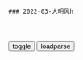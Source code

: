 ```note
### 2022-03-大明风h
```

<table id="tbc" style="white-space:pre-wrap">
</table>
<button onclick="toggleb()">toggle</button>
<button onclick="loadparse()">loadparse</button>
<br>
<!-- 🌸<br>🍅-　-🍑<hr>🍀 -->
<pre>
<textarea rows="30" cols="100" style="display: none" id="tar">

少帅：张作霖不仅拉得众人下水，还无不心服，职场pua高手啊！
https://mbd.baidu.com/newspage/data/videolanding?nid=sv_12456985661512388972&sourceFrom=pc_feedlist

谁不讲实际谁完蛋。

<font size="1" style="color:#DCDCDC">2022-08-31</font>

少帅：郭松龄正式统率三军，与杨宇霆平起平坐，张学良察觉不对劲
https://mbd.baidu.com/newspage/data/videolanding?nid=sv_5416711237746826853&sourceFrom=pc_feedlist

一切的春风得意，均为不祥之兆。

<font size="1" style="color:#DCDCDC">2022-07-19</font>

大明：于谦走向刑场坦然赴死，北j城百x哭成一片，大明风华逝去
https://mbd.baidu.com/newspage/data/videolanding?nid=sv_6221687545865995346&sourceFrom=homepage

这天地，我已经不认识了。

我这一生，一无所成。

死一个孙太后，帮我把若微喊回来。
把她喊回来，她在那，我要带她走。
让那个孙太后死了吧，我们去海上。

<font size="1" style="color:#DCDCDC">2022-06-20</font>

《大明风华》于谦‖不争一世争万世，一首《石灰吟》流传千古
https://baijiahao.baidu.com/s?id=1658318340083748923&wfr=spider&for=pc

呜呼于谦，遭难之际，奋而忘身，舍身取义，气吞寰宇，诚感天地，陵谷变迁，世殊事异，宵小群集，困于羁系，难欺者心，可畏者天，宁正而死，弗苟而全，南向再拜，含笑九泉，孤忠义胆，万古攸传，我瞻遗像，清风凛然。

<font size="1" style="color:#DCDCDC">2022-06-20</font>

大明：胡善祥大结局，算计一生波澜起伏，弥留之际和解世间
https://mbd.baidu.com/newspage/data/videolanding?nid=sv_5409950187016342512&sourceFrom=homepage

你在全天下再也找不到一个像她这样受过这么多苦难的女孩了。

<font size="1" style="color:#DCDCDC">2022-06-20</font>

皇妃：皇上失去了所有，太上皇却一家和乐，皇上气魔怔了
https://mbd.baidu.com/newspage/data/videolanding?nid=sv_7910576526548154378&sourceFrom=rec

我知道我样样都不如他，可我现在是皇上，我总比他强了？
赫鲁晓夫

这都是你害的，你和你儿子害的。你们把本该属于我的东西，偷走了。a龖龖囗

<font size="1" style="color:#DCDCDC">2022-05-16</font>

大明：景泰帝痴迷仙丹长生，不理朝政披头散发，还准备对付朱祁镇
https://mbd.baidu.com/newspage/data/videolanding?nid=sv_11956506366390614471&sourceFrom=rec

没有东西可以夺造化，改自然，那些成仙的笔记，全是骗人的。

我是跟爹吵了架，才跟你一起来到这。就算死，尸体也不能运回瓦剌。

这天下刚刚太平了才没几年，你就不要再折腾了，皇上。a龖龖囗

<font size="1" style="color:#DCDCDC">2022-06-20</font>

大明：朱祁镇重回皇位，要亲手了结景泰帝，于谦也被下了诏狱
https://mbd.baidu.com/newspage/data/videolanding?nid=sv_3804672501091897014&sourceFrom=pc_feedlist

于谦，非s不可。

<font size="1" style="color:#DCDCDC">2022-06-20</font>

六朝记事：老三被关押，形如枯槁，最终死在牢中！
https://mbd.baidu.com/newspage/data/videolanding?nid=sv_8356686984074371250&sourceFrom=rec

永乐五年，有一个波斯商人带着一颗珠子到应天府。这些秘密都是我的，不能都给你们。

我死不了你们知道吗，不管是刀砍斧凿，水淹火烧，我都死不了，我是一个口袋。

<font size="1" style="color:#DCDCDC">2022-06-14</font>

大明：景泰帝羞辱太上皇，正好被孙皇后发现，吓得景泰帝不敢说话
https://mbd.baidu.com/newspage/data/videolanding?nid=sv_12625426544249754394&sourceFrom=rec

自古优者无罪。a龖龖囗

gj有体z。

<font size="1" style="color:#DCDCDC">2022-06-14</font>

大明：瓦剌大汗下令夺了宣化城，朱祁镇却一概不知，大军即将南下
https://mbd.baidu.com/newspage/data/videolanding?nid=sv_11663017442673264984&sourceFrom=homepage

大元g能不能复兴，在此一举。

<font size="1" style="color:#DCDCDC">2022-06-14</font>

大明：瓦剌大汗要杀朱祁镇，徐滨拼命死保太上皇，情况十万火急！
https://mbd.baidu.com/newspage/data/videolanding?nid=sv_7355502081872400419&sourceFrom=homepage

<font size="1" style="color:#DCDCDC">2022-06-14</font>

大明：大明皇帝被蒙古俘虏，差点在大营被斩，大汗的妹妹出手相救
https://mbd.baidu.com/newspage/data/videolanding?nid=sv_11792747924439064638&sourceFrom=rec

依末将看，养着浪费粮食，打败瓦剌以后，全部杀掉。跟他们这种人，不必客气。

杀人我会，可是杀手无寸铁的人我不会。

有一天她骂我，我很生气，就把自己最爱的一条小狗给打死了。我跟她说，你看，都怪你。结果她哭着把那个小狗给埋了，哭得比打我的时候还伤心。

<font size="1" style="color:#DCDCDC">2022-06-14</font>

大明：瓦剌大军三路进攻，孙皇后镇守京城，命景泰帝监国做储君,影视,历史片,好看视频
https://haokan.baidu.com/v?vid=12486084975106076526

<font size="1" style="color:#DCDCDC">2022-06-13</font>

大明：朱祁镇不通军务，五十万大军被困土木堡，两千骑兵大破明军
https://mbd.baidu.com/newspage/data/videolanding?nid=sv_6948135268812371226&sourceFrom=rec

<font size="1" style="color:#DCDCDC">2022-06-13</font>

大明：瓦剌俘虏大明皇帝，逼的孙皇后没办法，宣告废旧帝立新帝
https://mbd.baidu.com/newspage/data/videolanding?nid=sv_12585577633929767181&sourceFrom=rec

如果皇帝什么都精通，什么都明了，他就不需要有百官，不需要有六部。

他只不过是个姓朱的倒霉蛋，是个又糊涂又愚蠢自大的小孩子。

可死的那些人，那些被祸害全家死干净的那些人呢。他们没有父母兄弟吗，他们没有母亲哭儿子，妻子哭丈夫吗？我们为什么要打这一仗？我们为什么要保护大明血战至死？

我们都是亲眼看见，自己的父母被剥皮实草的人。

<font size="1" style="color:#DCDCDC">2022-06-13</font>

大明：北京城欢度新年，景泰帝和孙皇后包饺子，太上皇和蛮族跳舞
https://mbd.baidu.com/newspage/data/videolanding?nid=sv_13632585873443389065&sourceFrom=rec

他们想撤，这场仗不能撤。

<font size="1" style="color:#DCDCDC">2022-06-13</font>

大明：孙皇后在景泰帝前，大骂朱家骨肉相残，景泰帝吓得不敢说话
https://mbd.baidu.com/newspage/data/videolanding?nid=sv_11972084354507157029&sourceFrom=rec

你娘是真的不相信有人会为gj做事情。

<font size="1" style="color:#DCDCDC">2022-06-13</font>

大明：朱祁镇对瓦剌出兵，于谦出面死谏阻止，皇太后都看他不爽
https://mbd.baidu.com/newspage/data/videolanding?nid=sv_7564134513087420728&sourceFrom=rec

太后，要是您为了宠爱皇上，就耗费g力去发动战争的话,，gj就会大祸临头。

<font size="1" style="color:#DCDCDC">2022-06-13</font>

大明：瓦剌大军三路进攻j城，兵部各官镇守九门，北j保卫战开始
https://mbd.baidu.com/newspage/data/videolanding?nid=sv_6538001731341148070&sourceFrom=pc_feedlist

<font size="1" style="color:#DCDCDC">2022-06-13</font>

大明风h：皇上说话太忤逆，皇后听了悲痛万分，汤唯这演技太棒了
https://mbd.baidu.com/newspage/data/videolanding?nid=sv_5775686472839868722&sourceFrom=rec

娘所做的这一切，都是为了你，娘的一片苦心，就是希望你能够赶快长大成人，娘不会害你。你就是铁石人，也应该被捂热了。
　我怕说了您不高兴。您对我的爱，就像湿棉袄。穿着沉，脱下来冷。

<font size="1" style="color:#DCDCDC">2022-06-08</font>

六朝记事：善祥怀孕，竟希望用孩子能和尚义和好，真不容易！
https://mbd.baidu.com/newspage/data/videolanding?nid=sv_3887748758670286135&sourceFrom=rec

过去你打我的时候，说我这一辈子，都不可能有人喜欢我，会孤独终老，我常常哭着就睡着了。

<font size="1" style="color:#DCDCDC">2022-06-08</font>

六朝记事：王妃得知丈夫们造反失败，竟跑到皇后面前求饶，晚了！
https://mbd.baidu.com/newspage/data/videolanding?nid=sv_8686113199792253604&sourceFrom=rec

什么玩意，跑出去造f，把老婆留家里。要我是皇上，准得宰了他们俩。

他们这些男人，抢这么个位子，还把别人的死活放在眼里吗？

要是你们不那么逼我们呐，皇上让给你们也行啊。仁宗的身体就是登基这十个月给熬死的，
你们把仁宗还我，

好好的一家人，为了当个皇上，死的死，走的走两头见不着。现在说这个话，晚了。

<font size="1" style="color:#DCDCDC">2022-06-08</font>

六朝记事：尚义说出心里话，她最需要的陪伴，可她消失了！
https://mbd.baidu.com/newspage/data/videolanding?nid=sv_8717849798993867551&sourceFrom=rec

我一直以为她需要我，需要我给她弄吃喝，教她做人养她长大。等她走了之后，我才知道，我更需要她。
我想知道她的消息，知道她在做什么，她在哪里，这种日子真是太折磨人了。

你是她姐姐，总算这世上有个人陪她。

<font size="1" style="color:#DCDCDC">2022-06-08</font>

王爷连夜派遣锦衣卫绞杀反贼，这下真是上天无路，下地无门！
https://mbd.baidu.com/newspage/data/videolanding?nid=sv_13596984188090857792&sourceFrom=rec

拆间离合，以防合而谋我。

<font size="1" style="color:#DCDCDC">2022-06-08</font>

六朝记事：善祥生下男孩，朱瞻基祭奠先人，希望保佑他的孩子！
https://mbd.baidu.com/newspage/data/videolanding?nid=sv_11605342145572613670&sourceFrom=rec

不知为何，这些日子梦见你们的少了，孩儿想你们。
我现在也有了儿子，等他再大些，领他来给你们磕头。求你们好好保佑他，就像保佑我一样。

<font size="1" style="color:#DCDCDC">2022-06-08</font>

六朝记事：善祥担心秘密泄露，竟毒害了自己好姐妹！
https://mbd.baidu.com/newspage/data/videolanding?nid=sv_16740739304270251689&sourceFrom=rec

<font size="1" style="color:#DCDCDC">2022-06-08</font>

六朝记事：善祥偷人被发现，尚义竟要为善祥顶罪，难受啊！
https://mbd.baidu.com/newspage/data/videolanding?nid=sv_4805123648897544536&sourceFrom=pc_feedlist

<font size="1" style="color:#DCDCDC">2022-06-08</font>

六朝记事：朱瞻基资助郑和下西洋，竟要停掉自己的陵寝！
https://mbd.baidu.com/newspage/data/videolanding?nid=sv_16988994379995704545&sourceFrom=rec

当初锅家的财郑都已经到了危如累卵的时候，即使到了今天我们还是依旧没有改善。

<font size="1" style="color:#DCDCDC">2022-06-06</font>

大明：皇妃和汉王私通勾奸，朱瞻基得知怒火喷涌，杀心遏制不住
https://mbd.baidu.com/newspage/data/videolanding?nid=sv_971788529091282037&sourceFrom=homepage

他足不出户，就能看到兵部所有的秘折，不问朝z，竟能让朝野之上一半的言关为他歌功颂德。

这么多年，我可曾因为这件事情难为过你？
我一直在等你给我一个解释，朕等得好辛苦，朕以为可以将心比心。

你回来是要欺负孩子，欺负女人。

<font size="1" style="color:#DCDCDC">2022-06-05</font>

大明：皇上答应世子婚事，骑马寻到紫衣姑娘，鲜衣怒马浪漫无比
https://mbd.baidu.com/newspage/data/videolanding?nid=sv_12890324869683960554&sourceFrom=pc_feedlist

还不快谢谢小姐不杀之恩。

<font size="1" style="color:#DCDCDC">2022-06-05</font>

大明：朱瞻基太精明，早早就看穿了圈套！孙若微却毫无还手之力！
https://mbd.baidu.com/newspage/data/videolanding?nid=sv_7677207981415669070&sourceFrom=pc_feedlist

我要是赢了呢？
　你要是赢了，你就答应我一件事。
我赢了反倒欠你的，天下哪有这样的规矩？

<font size="1" style="color:#DCDCDC">2022-06-05</font>

大明风华：看来于谦这条命是保不住了，太后为他求情都没用
https://mbd.baidu.com/newspage/data/videolanding?nid=sv_1201772097053979970&sourceFrom=pc_feedlist

于谦功在社稷，但得罪于我。他不死，咱们就都错了。

被俘到瓦刺，就该死啊。还苟延残喘地活下来，这就是耻辱啊。

<font size="1" style="color:#DCDCDC">2022-06-04</font>

少帅：张学良被鬼子欺负，张作霖直接集合部队，还好被美女劝住！
https://mbd.baidu.com/newspage/data/videolanding?nid=sv_3411563254871292162&sourceFrom=rec

那是我儿子，我揍行，别人不能动他一根毫毛。

<font size="1" style="color:#DCDCDC">2022-06-03</font>

红林悟道《韩非子-八经之主道》 第十章 三君
https://baijiahao.baidu.com/s?id=1700780115561116882&wfr=spider&for=pc

下等的君主竭尽自己的才能，中等的君主竭尽别人的力量，上等的君主竭尽别人的智慧。

揣中则私劳，不中则任过。下君尽己之能，中君尽人之力，上君尽人之智。

<font size="1" style="color:#DCDCDC">2022-06-03</font>

少帅：杨宇霆太过嚣张，一句话激怒了张学良，立马起了杀心！
https://mbd.baidu.com/newspage/data/videolanding?nid=sv_9881418499490192512&sourceFrom=rec

你现在坐到这个位置上来了，那你是石头，还是金子？不是说到这个位置就一定是金子。

下君尽己之能，中君尽人之力，上君尽人之智。

<font size="1" style="color:#DCDCDC">2022-06-03</font>

少帅：图谋不轨，常荫槐竟问手下军官，杨宇霆就任总司令如何！
https://mbd.baidu.com/newspage/data/videolanding?nid=sv_14884445625598834547&sourceFrom=rec

我们的少帅，他是少爷做派，我们这些做事的人再不具体点，那能成吗？

<font size="1" style="color:#DCDCDC">2022-06-03</font>

少帅：杨宇霆忘了张学良是谁的儿子，竟敢挑衅，下秒就命丧黄泉！
https://mbd.baidu.com/newspage/data/videolanding?nid=sv_12855777738848535768&sourceFrom=rec

q力太大，啥都管，不懂的也管，能行吗？人啊沾上那玩意，就没别的办法了。

<font size="1" style="color:#DCDCDC">2022-06-03</font>

少帅：张作相以杨常二人被处决，告诫儿子要注意分寸，伴君如伴虎
https://mbd.baidu.com/newspage/data/videolanding?nid=sv_11895029913678053231&sourceFrom=rec

军旅之事，以一而成，以二三败。东北zq，咋能有两个中心呢？意志不能统一，zq又咋能巩固？

<font size="1" style="color:#DCDCDC">2022-06-03</font>

少帅：张作霖去世，学良看清老臣们的真面目！唯一信任的就是他
https://mbd.baidu.com/newspage/data/videolanding?nid=sv_6638513125353485501&sourceFrom=rec

<font size="1" style="color:#DCDCDC">2022-06-03</font>

少帅：嚣张到头了，杨常二人在老虎厅被处决，也算顺应天意
https://mbd.baidu.com/newspage/data/videolanding?nid=sv_12470161504251623140&sourceFrom=rec

奉长g命令，杨宇霆，常荫槐因阻碍g家统一，报将二位处死，立即执行。

<font size="1" style="color:#DCDCDC">2022-06-03</font>

少帅：杨宇霆大放厥词，下面人还一致配合，总司令的派头啊！
https://mbd.baidu.com/newspage/data/videolanding?nid=sv_3396082643555348188&sourceFrom=pc_feedlist

银元对奉币都一比二十八了，督办回奉天当天，就一比二十四，这施z一个月下来至今一比二十二了。

咱帅府那小伙不明白，
我跟他讲根本就不是钱的事，明天你找日本人把五路条约签了，奉币一准往上窜几十个点。

这米，面，豆，油都得稳住了。只要吃的稳住了，人心自然就稳。

<font size="1" style="color:#DCDCDC">2022-06-03</font>

少帅：张学良想拿杨宇霆开刀，张作霖听后气得火锅都吃不下了
https://mbd.baidu.com/newspage/data/videolanding?nid=sv_6215186745202668636&sourceFrom=pc_feedlist

<font size="1" style="color:#DCDCDC">2022-06-07</font>

少帅：杨宇霆回东北吊唁张作霖，在灵堂说了一句真心话！
https://mbd.baidu.com/newspage/data/videolanding?nid=sv_8349569405987217983&sourceFrom=pc_feedlist

老帅宽仁，我追随他老人家这么多年了，他骂起吴俊升张作相，从来都是狗血喷头。唯独对我杨宇霆，你啥时候听他对我爆过一句粗口。
　老帅惜才，一个您一个王永江省长，老帅确实未曾骂过一句，都是经世致用之人，老帅稀罕着呢。

<font size="1" style="color:#DCDCDC">2022-06-03</font>

影视：下属劝杨宇霆收敛，他却不以为然：张作霖都撑不了多久了
https://mbd.baidu.com/newspage/data/videolanding?nid=sv_1122320944702324537&sourceFrom=pc_feedlist

整个安g军z府，连个螺丝帽都是我杨宇霆拧上的。

<font size="1" style="color:#DCDCDC">2022-06-03</font>

大明风华：亲姐妹和好如初，可惜妹妹马上要归西，这段真是揪心啊
https://mbd.baidu.com/newspage/data/videolanding?nid=sv_8370505834832448299&sourceFrom=rec

我们假装现在还没长大，我们什么话都说，但是就是不说那些悲伤的，不愉快的不说。

<font size="1" style="color:#DCDCDC">2022-06-02</font>

大明：朱祁镇幼年为帝，前朝皇后代为摄政，朝中威望甚高无人不服
https://mbd.baidu.com/newspage/data/videolanding?nid=sv_149411006398139376&sourceFrom=homepage

朝廷赈灾得银两下去，g老爷就把钱塞自己兜里。

若有宵小之辈以上尊号之名邀宠，鼓动女主之实，
今后若再有上尊号劝进之行，以谋逆论处。

老毛猴子来啦。

<font size="1" style="color:#DCDCDC">2022-06-02</font>

大明：朱祁镇幼年为帝缺管教，老皇后极为宠溺，不知土木堡之变
https://mbd.baidu.com/newspage/data/videolanding?nid=sv_4753234564635082900&sourceFrom=homepage

你娘坏，一会奶奶看见，好好骂骂他。

<font size="1" style="color:#DCDCDC">2022-06-02</font>

大明：朱瞻基躲在朱家祠堂，十多天不理朝政，于谦妙计引他出来
https://mbd.baidu.com/newspage/data/videolanding?nid=sv_11387565145276433736&sourceFrom=rec

皇上你若是为了珍惜自己的名声，躲在这里像个活死人，还不如披发入山修禅学道去，大家一拍两散不耽误功夫。
　这种大逆不道的话，只有他敢说。

<font size="1" style="color:#DCDCDC">2022-06-02</font>

大明：朱瞻基终于当上皇帝，皇后为他生下两个孩子，名字都想好了
https://mbd.baidu.com/newspage/data/videolanding?nid=sv_2303681820395029127&sourceFrom=rec

我喜欢你，可我不喜欢这个孩子。

<font size="1" style="color:#DCDCDC">2022-06-02</font>

大明风华：皇后说出秘密，怪不得太上皇回不来，都是胡善祥搞的鬼
https://mbd.baidu.com/newspage/data/videolanding?nid=sv_11025580538107333110&sourceFrom=rec

不可能，他不敢。
　胡太妃敢，太妃说什么他都听。

<font size="1" style="color:#DCDCDC">2022-06-02</font>

风华：若微一番话，连徐滨都不乐意了，总不能送死吧！
https://mbd.baidu.com/newspage/data/videolanding?nid=sv_14631793260430440220&sourceFrom=rec

当初我既然答应了他爹，我就会纳命来护她周全。

<font size="1" style="color:#DCDCDC">2022-06-02</font>

大明风华：徐有真妖言惑众，可把于谦给气坏了，什么人呀这是
https://mbd.baidu.com/newspage/data/videolanding?nid=sv_14009735180714817018&sourceFrom=rec

天下大事都靠天象，那太祖高皇帝不用起兵了，等着天象示警，等敌人自己完蛋得了。

<font size="1" style="color:#DCDCDC">2022-06-02</font>

大明：朱瞻基不日驾崩，和臣子皇后商议后事，怒吼：山河日月还在
https://mbd.baidu.com/newspage/data/videolanding?nid=sv_2739112099160666798&sourceFrom=pc_feedlist

在地下见我爹娘我会对他们说，我不是两手空空一无所有，皇帝给我一个家，给我毕生索爱，我已心满意足了。

这件事情宣德三年就在讨论，为何到今天还在提。刑部若是缺人就加人，若是无能就要换。朕不是要施什么仁z，更不是要为自己祈福。朕是要给大明定下一条铁律，朝廷的刀快绝不可斩无罪之人。

俗话说红衣g袍是百x血染，我穿蓝图个干净。

我自幼父母双亡，我深知孩子与父母分离的痛苦。

何必要提这旧债，就让这横逆灾祸都加在我一个人身上，不要祸及后人了。

我小的时候想当个画师，
可后来出现了太多的是是非非，我把这点念想给忘了，我很后悔。我们的儿子长大了，愿意当皇帝就当，不愿意也可。让他按自己的意愿过这一生，才是真正的得意快哉。

<font size="1" style="color:#DCDCDC">2022-06-02</font>

大明：朱瞻基大殿驾崩，一生走马灯波澜壮阔，依稀见到被杀的汉王
https://mbd.baidu.com/newspage/data/videolanding?nid=sv_7682354036254394633&sourceFrom=rec

我不怕你了，我和我自己讲和了。

我会一直陪着你，就像我们刚刚认识的时候一样。我在等着你，用马车带我回家。

活得越久，看得越多，心里越烦。这些红炮子蓝袍子的，
一肚子脏心眼子，臭气熏天的。

他把你们一个个都饶了，他一个人担着笑话，担着流言，年轻轻地走了。

<font size="1" style="color:#DCDCDC">2022-06-02</font>

大明风华：没看出来，徐滨还懂医术，也只有她能治得好孙皇后了
https://mbd.baidu.com/newspage/data/videolanding?nid=sv_15340533231935143043&sourceFrom=rec

<font size="1" style="color:#DCDCDC">2022-06-02</font>

大明：兵部徐滨暗恋皇妃，奉旨离京终生不回，皇妃得知暗中流泪
https://mbd.baidu.com/newspage/data/videolanding?nid=sv_13756948279423836825&sourceFrom=rec

明月升起，请你出来观看，因为我也在看。只要你在天空下任何一个地方还活着，只要你活着，我就怎么都好。

<font size="1" style="color:#DCDCDC">2022-05-30</font>

大明：朱瞻基战胜草原部族，得胜全军班师，在朱棣画像前诉说一夜
https://mbd.baidu.com/newspage/data/videolanding?nid=sv_4342815061335433602&sourceFrom=pc_feedlist

爷爷是爷爷你是你，他家里没有老娘眼巴巴地等着。

<font size="1" style="color:#DCDCDC">2022-05-30</font>

大明：灾年闹蝗百x粮食绝收，朱瞻基祭天祈福，直接生吃蝗虫泄愤
https://mbd.baidu.com/newspage/data/videolanding?nid=sv_13427059166954397028&sourceFrom=pc_feedlist

以前我以为当了皇上就会诸事顺意，其实不然，那就像是一个人在迷恋山顶的风景，可真上去一看，不过就是一片碎石，闲花野草还有毒虫猛兽。可到了那会，下又下不去，躲又躲不了。

<font size="1" style="color:#DCDCDC">2022-05-30</font>

大明：汉王和朱瞻基最后谈话，跪在朱棣画像前，叔侄二人解开谜底
https://mbd.baidu.com/newspage/data/videolanding?nid=sv_1768281844841722214&sourceFrom=rec

我尿了。

<font size="1" style="color:#DCDCDC">2022-05-30</font>

六朝记事：善祥不知道什么是爱，竟找姐姐求经验，笑死！
https://mbd.baidu.com/newspage/data/videolanding?nid=sv_13506902767789195151&sourceFrom=rec

就好像你的心是一个核桃，硬邦邦的。有一天有一件事，一句话锤了它一下，就锤出一个小洞来，他就走了进来，就留在那不走了。

<font size="1" style="color:#DCDCDC">2022-05-27</font>

六朝记事：太子找小舅子还钱，竟追着小舅子打，笑死！
https://mbd.baidu.com/newspage/data/videolanding?nid=sv_1022627860365970367&sourceFrom=rec

我这这么些年的俸禄，你全给我赔进去了，还跟我这画饼。

我攒那么点钱容易吗，都是三节两庆皇上赏的。

<font size="1" style="color:#DCDCDC">2022-05-27</font>

六朝记事：朱棣深知战争给人民带来的痛哭，但也不能让敌人进犯！
https://mbd.baidu.com/newspage/data/videolanding?nid=sv_9472736322843778834&sourceFrom=pc_feedlist

人杀了埋在地下做肥料，那草长得才好。

再搞十几年，我们的孩子连唐诗宋词是什么都不知道。a龖龖囗

年年战争，财z赤字高如泰山。

<font size="1" style="color:#DCDCDC">2022-05-27</font>

大明：仁宗驾崩朱瞻基继位，汉王起兵攻打京城，大明江山危矣
https://mbd.baidu.com/newspage/data/videolanding?nid=sv_10005925580741812737&sourceFrom=pc_feedlist

别人替你卖命，是因为你永远不信任他们，他们怕你。可别人替我卖命，是因为我相信他们，视他们为心腹手足。

<font size="1" style="color:#DCDCDC">2022-05-27</font>

大明：朱瞻基处置汉王，派于谦给他讲书，却遭到汉王无情嘲笑
https://mbd.baidu.com/newspage/data/videolanding?nid=sv_4782602738834797072&sourceFrom=pc_feedlist

你手里的那几本书，不过都是求财求名的敲门砖。

<font size="1" style="color:#DCDCDC">2022-05-27</font>

大明：朱瞻基大营被击破，皇上身边出现内奸，施展妙招收服人心
https://mbd.baidu.com/newspage/data/videolanding?nid=sv_13790433884559567945&sourceFrom=rec

这场仗打赢了，也没什么了不起。后人会记得，我们是同室操戈，亲人相残。
害得你们父子兄弟刀剑相向。a龖龖囗

<font size="1" style="color:#DCDCDC">2022-05-27</font>

大明：汉王起兵造反，叛国联合草原势力，两面夹击朱家正统
https://mbd.baidu.com/newspage/data/videolanding?nid=sv_16297729005973202271&sourceFrom=rec

你拿自己当清g，为g家尽忠，
今天晚上，锦衣卫就来抓你了，朝廷已经认定了你是通敌的h奸。
你这自诩忠臣的人，会在大牢里发臭，你尽忠有什么意义。

卖g贼于谦，伏法。

<font size="1" style="color:#DCDCDC">2022-05-27</font>

六朝记事：大汗要回到草原，竟想把于谦带着，真是笑人！
https://mbd.baidu.com/newspage/data/videolanding?nid=sv_16508162822139908366&sourceFrom=rec

杀你个书生，让天下人笑我马哈木不英雄。

<font size="1" style="color:#DCDCDC">2022-05-27</font>

大明：朱瞻基深思一夜，接受赵王情报，锦衣卫出动雷厉风行
https://mbd.baidu.com/newspage/data/videolanding?nid=sv_8166042567837098233&sourceFrom=homepage

<font size="1" style="color:#DCDCDC">2022-05-27</font>

大明：赵王起兵造反失败，为了求得性命周全，将情报卖给朱瞻基
https://mbd.baidu.com/newspage/data/videolanding?nid=sv_16620655645309206331&sourceFrom=homepage

老将们不高兴，他们秘密集会，想要说动京师三营，给你来个兵变。

老老实实地多读读书，别总想着干坏事。朕这一朝与m休息，不兴大狱，你这一套一套的本事，朕买不起。

<font size="1" style="color:#DCDCDC">2022-05-27</font>

六朝记事：朱瞻基还是不信任老三，竟想知道老三的密码！
https://mbd.baidu.com/newspage/data/videolanding?nid=sv_16578388356498850858&sourceFrom=rec

<font size="1" style="color:#DCDCDC">2022-06-08</font>

大明：于谦奉旨给汉王讲书，遭到无情嘲讽，汉王：史书只有四个字
https://mbd.baidu.com/newspage/data/videolanding?nid=sv_17994582605876666079&sourceFrom=pc_feedlist

皇上是坐在火上烤的那个人，大家伙不算计你，你就白坐那个位置了。a龖龖囗

<font size="1" style="color:#DCDCDC">2022-05-27</font>

大明：朱瞻基被敌军埋伏，身受重伤性命垂危，朱棣得知大惊失色
https://mbd.baidu.com/newspage/data/videolanding?nid=sv_2440588472590967754&sourceFrom=rec

<font size="1" style="color:#DCDCDC">2022-05-27</font>

大明：仁宗一家终于团聚，朱瞻基起兵攻打汉王，朱高炽大怒斥责
https://mbd.baidu.com/newspage/data/videolanding?nid=sv_7070638398114691820&sourceFrom=rec

我紧着在后面当裱糊匠，你在前面捅窟窿。a龖龖囗

阴谋诡计成不了大事。你要当皇上，要以天下百x为重。a龖龖囗

q力是公器，
那不是你一家一人的东西。龖龖囗

你要让天下的人都看到，你有解决这个问题的诚心。龖囗囗

g家不循正道，没有人支持你。不向百x施恩，没有人爱戴你。耍威风，好勇斗狠，这很容易。学会受气，学会宽恕，学会容忍这才是最难的。a龖龖龖

<font size="1" style="color:#DCDCDC">2022-05-27</font>

大明：朱瞻基守下大明江山，汉王被押解至大营，叔侄二人一夜长谈
https://mbd.baidu.com/newspage/data/videolanding?nid=sv_7616655197922381715&sourceFrom=pc_feedlist

我那些旧部，你也别寻他们麻烦，
为g家立了不少功劳，别因为我的事加罪他们。

<font size="1" style="color:#DCDCDC">2022-05-27</font>

六朝记事：小舅子想赚钱，竟想联合太子，把铜卖给瓦剌！
https://mbd.baidu.com/newspage/data/videolanding?nid=sv_10100446373429165623&sourceFrom=rec

缺钱自个铸就完了。

<font size="1" style="color:#DCDCDC">2022-05-26</font>

大明风华：朱祁镇不再昏庸，见识让徐滨称赞！
https://mbd.baidu.com/newspage/data/videolanding?nid=sv_14875137801159573615&sourceFrom=rec

<font size="1" style="color:#DCDCDC">2022-05-26</font>

大明：朱棣驾崩仁宗继位，灵前宣读先帝遗诏，朱高炽暗改圣旨！
https://mbd.baidu.com/newspage/data/videolanding?nid=sv_4905546679003141527&sourceFrom=rec

朕上边怕爹，下边怕儿子，就剩慈悲了。

<font size="1" style="color:#DCDCDC">2022-05-26</font>

大明：仁宗生命油尽灯枯，去世前收到儿子手信，一代明君陨落
https://mbd.baidu.com/newspage/data/videolanding?nid=sv_10744201046357303765&sourceFrom=rec

<font size="1" style="color:#DCDCDC">2022-05-26</font>

大明：叔侄二人争夺朱家江山，皇帝攻心为上，拉拢藩王直接拿下
https://mbd.baidu.com/newspage/data/videolanding?nid=sv_15506042318008871781&sourceFrom=rec

<font size="1" style="color:#DCDCDC">2022-05-26</font>

大明：朱瞻基汉王阵前对垒，叔侄二人刀剑相向，兵器无眼手足相残
https://mbd.baidu.com/newspage/data/videolanding?nid=sv_9989342105634872534&sourceFrom=rec

那个时候我们是为子孙后代而战，
现在这叫自相残杀，你们的父亲在那边，儿子在这边，你们哥哥在这边，弟弟在那边。
放下手中的刀剑，回家与家人团圆。

<font size="1" style="color:#DCDCDC">2022-05-26</font>

大明：朱瞻基被仁宗贬至南京，读书修身养性，终于悟出破局之法
https://mbd.baidu.com/newspage/data/videolanding?nid=sv_9247085608548328419&sourceFrom=rec

就剩一个破败不堪的g家。

太子爷身系g家，轻言战死。g家破碎，百x遭殃。

<font size="1" style="color:#DCDCDC">2022-05-26</font>

朱瞻基怒怼汉王糊涂
https://mbd.baidu.com/newspage/data/videolanding?nid=sv_16990989896306724451&sourceFrom=rec

现在我们遇到这点难题，是天气造成的，不是指挥失误。a龖龖囗

倒是你，在军中散播退兵言l，是何居心？

<font size="1" style="color:#DCDCDC">2022-05-26</font>

大明：太子被贬于谦下狱，杨士奇亲自向汉王赔罪，大明江山危矣
https://mbd.baidu.com/newspage/data/videolanding?nid=sv_17856618207301532990&sourceFrom=rec

仅仅因为我一人，让天下饱受刀兵之苦，何苦来呢？

<font size="1" style="color:#DCDCDC">2022-05-26</font>

婆媳吵架名场面，大明太后VS孙若薇，最后太后完败！
https://mbd.baidu.com/newspage/data/videolanding?nid=sv_1988471764619318309&sourceFrom=rec

<font size="1" style="color:#DCDCDC">2022-05-25</font>

于谦 于少保 被处斩 万人落泪
https://mbd.baidu.com/newspage/data/videolanding?nid=sv_10264566935014214545&sourceFrom=rec

一定先杀于谦，于谦Facebook。

就在这座他曾拼死保卫的城池前，他即将迎来自己最后被处死的结局。

叛锅逆臣于谦。

他虽身居高位却正直清廉，即便家中再穷也从未利用职q贪污。

<font size="1" style="color:#DCDCDC">2022-05-25</font>

大明风h台词和小知识（第三波）（大明风华）剧评
https://movie.douban.com/review/12168774/

国家不行正道，没有人支持你，不像百姓施恩，没有人爱戴你，耍威风，好勇斗恨，这恨容易，学会手气，学会宽恕，学会容忍，这才是最难的

<font size="1" style="color:#DCDCDC">2022-05-25</font>

大明：朱棣驾崩仁宗继位，俩王爷即刻起兵造反，手足相残腥风血雨
https://mbd.baidu.com/newspage/data/videolanding?nid=sv_6382359138506332527&sourceFrom=pc_feedlist

<font size="1" style="color:#DCDCDC">2022-05-25</font>

大明：永乐帝朱棣逝去，临终前给仁宗托梦，一生金戈铁马千古帝君
https://mbd.baidu.com/newspage/data/videolanding?nid=sv_12553529525042688850&sourceFrom=pc_feedlist

<font size="1" style="color:#DCDCDC">2022-05-25</font>

大明：太子奉命关内监g，朱瞻基寄回家书，仁宗看后直接吐血
https://mbd.baidu.com/newspage/data/videolanding?nid=sv_4072380091922804912&sourceFrom=pc_feedlist

回不来了，回不来了，回不来了。

<font size="1" style="color:#DCDCDC">2022-05-23</font>

大明：朱棣北征草原决定分兵，太子得知大惊，六百里加急送消息
https://mbd.baidu.com/newspage/data/videolanding?nid=sv_15134970556349912659&sourceFrom=rec

你们不要附和着我说话。

以皇上现在进军的速度，到不了雨季就班师了。

<font size="1" style="color:#DCDCDC">2022-05-23</font>

大明：朱棣北征草原部落，仁宗监国总领各部，帝王之气已然显露
https://mbd.baidu.com/newspage/data/videolanding?nid=sv_7033840464959403843&sourceFrom=pc_feedlist

g家的钱支撑不住啊。a龖龖囗

知道的不说，不知道的不问。a龖龖囗

我要是不为了你和儿子，我何必在这拼命呢？

这些g家的机密，你知道了更会害怕。a龖囗囗

<font size="1" style="color:#DCDCDC">2022-05-23</font>

大明：于谦陡然高中进士，朱棣大呼国之瑰宝，将他交到朱瞻基手中
https://mbd.baidu.com/newspage/data/videolanding?nid=sv_16305492933314721761&sourceFrom=rec

有用的人，没有一个不累的。

天下大才都是烈马，都不好驾驭。整治他也好，教他也罢，就一件事，绝不可杀。这样的人在，是你一服退烧药，是你的保命符。a龖龖囗

老天爷对咱们朱家真不薄，把这样的俊杰给你使用，能言，敢言，务实求真，是锅之瑰宝。a龖龖囗

我这人天生刀眼，命生逆纹，不会顺着说活，三十岁不到就会被砍。

<font size="1" style="color:#DCDCDC">2022-05-20</font>

朱高炽为父则刚，竟然为了朱瞻基，当面硬刚朱棣
https://mbd.baidu.com/newspage/data/videolanding?nid=sv_13078323212385660796&sourceFrom=rec

<font size="1" style="color:#DCDCDC">2022-05-20</font>

汉王还是“帮”了胡善祥，“玩火”二字暗藏深意
https://mbd.baidu.com/newspage/data/videolanding?nid=sv_7108318231540152997&sourceFrom=homepage

<font size="1" style="color:#DCDCDC">2022-05-20</font>

汉王太可恨了，还是把小朱给绿了
https://mbd.baidu.com/newspage/data/videolanding?nid=sv_9803533488917724213&sourceFrom=homepage

<font size="1" style="color:#DCDCDC">2022-05-20</font>

大明：三大营出征在即，于谦与马夫黄土论战，大明最鼎盛的军队
https://mbd.baidu.com/newspage/data/videolanding?nid=sv_6022101583474481185&sourceFrom=pc_feedlist

<font size="1" style="color:#DCDCDC">2022-05-23</font>

朱棣摊牌发难大孙子，朱瞻基回怼朱棣，展现王者之气！
https://mbd.baidu.com/newspage/data/videolanding?nid=sv_10401185386326202556&sourceFrom=rec

敢于直面伤痛，解决历史遗留问题，这正是他想看见未来帝王的态度。

这是我们这一代人的错，不应该让你们来承受。将来史笔如铁，我不会躲，不会留包袱给后人。

<font size="1" style="color:#DCDCDC">2022-05-20</font>

皇妃：皇上躲了十一天，不理朝z，狼狈的样子真可怜
https://mbd.baidu.com/newspage/data/videolanding?nid=sv_15208428543118141257&sourceFrom=rec

生而为人，我很抱歉。
太宰治

<font size="1" style="color:#DCDCDC">2022-05-20</font>

大明：胡尚仪要进宫选秀女，汉王派人来送礼，礼物华贵耀眼夺目
https://mbd.baidu.com/newspage/data/videolanding?nid=sv_8770746574571500426&sourceFrom=rec

后宫是皇上的大花园，女孩子正当妙龄，背井离乡。重门深锁，楼台巍峨。皇上一分宠爱，下边万千争夺，这实在不是什么好去处。

我不得不多替她想想，就算她恨我，我也无话可说。

这心头的火呀，要是动了，那是灭不掉的。

<font size="1" style="color:#DCDCDC">2022-05-20</font>

六朝记事：朱瞻基为了让老爹当上皇帝，竟连玉玺都拿了回来！
https://mbd.baidu.com/newspage/data/videolanding?nid=sv_13120601920878781742&sourceFrom=rec

<font size="1" style="color:#DCDCDC">2022-05-30</font>

大明最强时期，三龙两蟒
https://mbd.baidu.com/newspage/data/videolanding?nid=sv_18439751070731728963&sourceFrom=rec

你以为一道圣旨就能让天下太平？那是做梦。a龖龖囗

<font size="1" style="color:#DCDCDC">2022-05-19</font>

大明：朱祁镇非要杀于谦，孙太后苦苦哀求，新帝为立g本杀心已决
https://mbd.baidu.com/newspage/data/videolanding?nid=sv_11168113576648251133&sourceFrom=homepage

其实刘汉李唐，赵宋朱明，天下不过是一家一姓的私产。身为谁人之身，家为谁人之家，锅为谁人之锅，天下又为谁人之天下？既不知，又何谈温柔敦厚正色立朝，又何谈鞠躬尽瘁死而后已。岂不是自作多情，蠢得可笑。

这就是你们朱家人。幸好我和你爹还有一些共患难的恩情。

这个家能活下来的，都是活死人。

<font size="1" style="color:#DCDCDC">2022-06-20</font>

大结局 孙若微终于明白 天下只不过是帝王家的私产
https://mbd.baidu.com/newspage/data/videolanding?nid=sv_15182203520772284107&sourceFrom=rec

自己一人带大的儿子又变成了和她仇人朱棣一样的人。

朱家几代人因为皇全，一个个变成了不认识的龙，到最后不管怎么选择都是无路可走。

每一个皇帝又何尝不是一只蛐蛐被圈养在皇宫里。

<font size="1" style="color:#DCDCDC">2022-05-19</font>

皇妃：太上皇被困这么多年，太后终于见到他，谁知她的儿媳却没了
https://mbd.baidu.com/newspage/data/videolanding?nid=sv_5410303321683412694&sourceFrom=rec

多好的姑娘，她护你周全，顾你饮食，间关万里，舍家弃业地跟着你回来。

<font size="1" style="color:#DCDCDC">2022-05-19</font>

大明：成祖朱棣出征蒙古，仁宗极力劝阻，朱棣：我老了活不了几年
https://mbd.baidu.com/newspage/data/videolanding?nid=sv_5282299890663497407&sourceFrom=pc_feedlist

g是g家是家，望皇上明鉴。

您还不如点一员大将，到长城外头，拣个软柿子捏捏得了。

满朝文武，就你挑头唱反调，咒着朕打败仗，天下士气m心都在。

一代人做一代人的事情，您已经做了很多了，让天下休息一下吧。

<font size="1" style="color:#DCDCDC">2022-05-19</font>

哪个父母不疼孩子，朱棣虽然嘴上不说，但是心里还是最爱老大的
https://mbd.baidu.com/newspage/data/videolanding?nid=sv_9862891509911963716&sourceFrom=rec

<font size="1" style="color:#DCDCDC">2022-05-19</font>

风华：虽然是姐妹，但早已物是人非，善祥的想法好吓人
https://mbd.baidu.com/newspage/data/videolanding?nid=sv_10976187983343434749&sourceFrom=rec

你没有想过报仇吗？我要嫁给他，我要给他生儿子，等有一天我的儿子做了皇帝，我在告诉他。

<font size="1" style="color:#DCDCDC">2022-06-13</font>

六朝记事：妹妹想嫁给太孙，竟是想为父母报仇，这计划真牛！
https://mbd.baidu.com/newspage/data/videolanding?nid=sv_4096097828394678028&sourceFrom=rec

我不需要你的照顾，我从四岁就在宫里长大，鞭子，耳光我都受过。

<font size="1" style="color:#DCDCDC">2022-05-18</font>

大明：朱棣与建文帝彻夜长谈，叔侄二人不胜唏嘘，还交出传国玉玺
https://mbd.baidu.com/newspage/data/videolanding?nid=sv_1737267017172820240&sourceFrom=rec

打扮成和尚模样有什么稀奇的，过去我还打扮过皇帝模样呢。

<font size="1" style="color:#DCDCDC">2022-05-18</font>

六朝记事：善祥设宴宴请众人，竟全来送礼，一个个真有钱！
https://mbd.baidu.com/newspage/data/videolanding?nid=sv_3972409708065888782&sourceFrom=rec

咱们尚膳局别的不行，这妹子想要吃吃喝喝的，总还是有的。多的不敢讲，这皇上能吃的，咱们吃。他吃不着的，妹子想吃咱也有。

<font size="1" style="color:#DCDCDC">2022-05-18</font>

大明：汉王被自己手下活捉，朱瞻基不费一兵一卒！
https://mbd.baidu.com/newspage/data/videolanding?nid=sv_18129593897800707389&sourceFrom=rec

<font size="1" style="color:#DCDCDC">2022-05-18</font>

皇妃：皇上对大明的危机视若无睹，要拖着大明为自己陪葬,影视,宫廷片,好看视频
https://haokan.baidu.com/v?vid=10295490535858988830

<font size="1" style="color:#DCDCDC">2022-05-18</font>

皇妃：皇上对大明的危机视若无睹，要拖着大明为自己陪葬
https://mbd.baidu.com/newspage/data/videolanding?nid=sv_10295490535858988830&sourceFrom=rec

皇上是想拖着大明给他自己陪葬。a龖龖龖

<font size="1" style="color:#DCDCDC">2022-05-18</font>

俞灏明 Haoming Yu
https://img1.doubanio.com/view/celebrity/raw/public/p1561031837.77.jpg
岑明
https://img1.doubanio.com/view/personage/raw/public/c36f33bbbd55a526917ed572f25d12bb.jpg

朱瞻基得知汉王害了自己三代，气到精神分裂：让他做成了瓦罐焖鸡
https://mbd.baidu.com/newspage/data/videolanding?nid=sv_14465685769117208371&sourceFrom=rec

<font size="1" style="color:#DCDCDC">2022-05-18</font>

朱棣与太孙相互试探，太孙野心勃勃，竟然敢动朱棣的位置！
https://mbd.baidu.com/newspage/data/videolanding?nid=sv_4065104005664473739&sourceFrom=rec

只为自己的丈夫平安。

<font size="1" style="color:#DCDCDC">2022-05-18</font>

六朝记事：聂兴执意离开，下次见面竟连若微都要杀！
https://mbd.baidu.com/newspage/data/videolanding?nid=sv_7017488782207582544&sourceFrom=rec

我是诚心诚意要促成此事，理应由我承担一切风险。

<font size="1" style="color:#DCDCDC">2022-05-18</font>

六朝记事：老爷子老谋深算，早知道儿子想要造反，等着看戏呢！
https://mbd.baidu.com/newspage/data/videolanding?nid=sv_9183221895986806802&sourceFrom=pc_feedlist

你跟着走，不要像你爹娘一样死，不值得。

当爹的跟儿子搞这一套，还有什么意思？

<font size="1" style="color:#DCDCDC">2022-05-18</font>

大明：成祖欲率五十万大军深入漠北，亲征鞑靼，命太子监国
https://mbd.baidu.com/newspage/data/videolanding?nid=sv_2222443532725037624&sourceFrom=pc_feedlist

我也想100年不打仗多好啊，你们都回去抱孩子。

<font size="1" style="color:#DCDCDC">2022-05-17</font>

大明：朱棣有宝器千里眼，三个儿子吓得魂不守舍，啥话也不敢说
https://mbd.baidu.com/newspage/data/videolanding?nid=sv_7869411252016401537&sourceFrom=pc_feedlist

有一些不能干活的，在囚犯堆里办学讲课。

<font size="1" style="color:#DCDCDC">2022-05-16</font>

大明：朱棣两个儿子造反，带火把去火药库，准备要炸了皇城
https://mbd.baidu.com/newspage/data/videolanding?nid=sv_13462734480265095078&sourceFrom=rec

<font size="1" style="color:#DCDCDC">2022-05-16</font>

大明：锦衣卫带反贼进诏狱，不料王爷奉旨查狱，危急关头直接拔剑
https://mbd.baidu.com/newspage/data/videolanding?nid=sv_2429833178600233237&sourceFrom=rec

你个小小的锦衣卫，可以住这么大的一个院子，不知道祸害了多少老百x。a龖龖囗

<font size="1" style="color:#DCDCDC">2022-05-16</font>

大明：朱瞻基册封皇后太子，被感情左右判断，为日后政变埋下伏笔
https://mbd.baidu.com/newspage/data/videolanding?nid=sv_3541148024375638254&sourceFrom=pc_feedlist

<font size="1" style="color:#DCDCDC">2022-06-02</font>

朱瞻基交代后事，一辈子唯一打眼的，就是不看好朱祁钰
https://mbd.baidu.com/newspage/data/videolanding?nid=sv_15037262468317612447&sourceFrom=rec

我这一辈子只有在做反贼的时候才觉得有趣。

<font size="1" style="color:#DCDCDC">2022-05-16</font>

六朝记事：太子虽唯唯诺诺，但想保护好自己的家人，有问题吗！
https://mbd.baidu.com/newspage/data/videolanding?nid=sv_17328304518591774411&sourceFrom=rec

别人能给你，别人也能从你这拿走。

我得保证你娘和你，活下去，咱们折腾不起。

岁数大了，牙都掉了，可是这个，舌头还在。怂点活得长久。a龖龖囗

<font size="1" style="color:#DCDCDC">2022-05-16</font>

大明：汉王卸任监国之职，由太子接任，汉王委屈不知向谁诉说
https://mbd.baidu.com/newspage/data/videolanding?nid=sv_9972416288738104787&sourceFrom=rec

每天躺在炕上，浑身上下骨头节全是疼的。

<font size="1" style="color:#DCDCDC">2022-05-16</font>

大明：朱棣寻到建文帝，天明就要二龙相见，晚上激动地睡不着觉
https://mbd.baidu.com/newspage/data/videolanding?nid=sv_10444726807835223088&sourceFrom=rec

如果g家没有改朝换代，以他们的才能，早就是一品上将军了。

<font size="1" style="color:#DCDCDC">2022-05-16</font>

大明：朱棣寻到建文帝所在，冲到他面前，问他会不会召集旧部造反
https://mbd.baidu.com/newspage/data/videolanding?nid=sv_13773991722667552324&sourceFrom=rec

只要陛下能悔悟当初，及时补救，这些噩梦会自然消退。

我从小就被人教导，一定要报仇。

你用仇恨做粮食，我四叔用恐惧做粮食，都是一样的不安。a龖龖龖

我不需要任何东西，来抵抗恐惧，我已经到了知足常乐。什么样的境况，我都能够开心地活下去。

其实这一辈子都没活明白，又何谈下辈子？一世命即是万世命，
不反思何改变自己，新不能安，到哪里都会被苦恼困扰。要与自己将和。

她虽未学佛，行的却是菩萨道。

<font size="1" style="color:#DCDCDC">2022-05-16</font>

六朝记事：真凶竟是老二，叔叔竟要杀了自己侄儿！
https://mbd.baidu.com/newspage/data/videolanding?nid=sv_18098098106139084765&sourceFrom=rec

生异心，他们命在我手里，他们当年怎么来的j城？都在花谁的钱？

这些靖难遗孤里，有几个有些头脑的人，绝非那么好骗。

<font size="1" style="color:#DCDCDC">2022-05-16</font>

六朝记事：皇帝现在连太子都不相信，连太孙都不见，这下危险了！
https://mbd.baidu.com/newspage/data/videolanding?nid=sv_9962859845455410407&sourceFrom=rec

我爹比老虎还毒。

<font size="1" style="color:#DCDCDC">2022-05-16</font>

大明：阿鲁台部辽东作恶，成祖朱棣听闻大怒，召集三个儿子想对策
https://mbd.baidu.com/newspage/data/videolanding?nid=sv_13783510226161326730&sourceFrom=pc_feedlist

今天皇上临幸你，别慌，记住今天的日子，以后就是你的生日。

<font size="1" style="color:#DCDCDC">2022-05-17</font>

大明：反贼白天行刺皇帝，晚上就被锦衣卫搜查，紧急关头灵机一动
https://mbd.baidu.com/newspage/data/videolanding?nid=sv_13642720029829833226&sourceFrom=rec

我承蒙太祖高皇帝，临幸过两次，你呢？

<font size="1" style="color:#DCDCDC">2022-05-16</font>

大明：郑和宝船回大明，携各国使臣礼物觐见，成祖龙颜大悦设宴席
https://mbd.baidu.com/newspage/data/videolanding?nid=sv_17229941433456042243&sourceFrom=pc_feedlist

（侏儒假装对抗演练）
行礼，列队，起。杀！
打赏，打赏。

<font size="1" style="color:#DCDCDC">2022-05-16</font>

风华：朱瞻基带着若微进牢，没想到遇到汉王，吓得两人掉头就跑！
https://mbd.baidu.com/newspage/data/videolanding?nid=sv_12800710257651030618&sourceFrom=rec

<font size="1" style="color:#DCDCDC">2022-05-16</font>

六朝记事：善祥找上大胖子，竟想给朱瞻基当妃，有野心！
https://mbd.baidu.com/newspage/data/videolanding?nid=sv_13690337330377654120&sourceFrom=rec

你看看我，又老又胖。其实宫里头倒是也没禁我再娶个嫔，不过我确实是精力日衰，对这个也没什么兴趣了。

我也知道，我这个人厚道，心善，好些个人都想跟着我。可是无奈，身子骨真是不行了。

<font size="1" style="color:#DCDCDC">2022-05-16</font>

皇妃：文天祥殉g，于谦特意为他画像，就注定了自己以后的路！
https://mbd.baidu.com/newspage/data/videolanding?nid=sv_16405653241017661705&sourceFrom=rec

<font size="1" style="color:#DCDCDC">2022-05-15</font>

大明：成祖为解决身后之忧，强行将仁宗扶上皇位，无人敢表示不满
https://mbd.baidu.com/newspage/data/videolanding?nid=sv_8193318174522418267&sourceFrom=pc_feedlist

<font size="1" style="color:#DCDCDC">2022-05-25</font>

大明：成祖为解决身后之忧，强行将仁宗扶上皇位，无人敢表示不满
https://mbd.baidu.com/newspage/data/videolanding?nid=sv_6540853567124051165&sourceFrom=pc_feedlist

我在猪圈里，吃了几年的猪屎，才把这个天下拿下来。

<font size="1" style="color:#DCDCDC">2022-05-15</font>

大明王朝：午时三刻已过，嘉靖放了海瑞一马，结果海瑞听了大怒！
https://mbd.baidu.com/newspage/data/videolanding?nid=sv_10168842417328126165&sourceFrom=rec

<font size="1" style="color:#DCDCDC">2022-05-15</font>

大明：成祖朱棣二儿子汉王，带两千军队进城造反，准备杀父夺皇位
https://mbd.baidu.com/newspage/data/videolanding?nid=sv_14091158289086843406&sourceFrom=pc_feedlist

<font size="1" style="color:#DCDCDC">2022-05-12</font>

六朝记事：老二监起了g，竟想把培养的内奸全部除掉，真狠啊！
https://mbd.baidu.com/newspage/data/videolanding?nid=sv_9856450105151083258&sourceFrom=pc_feedlist

只有死人才能保守秘密。

几个反贼而已。

<font size="1" style="color:#DCDCDC">2022-05-11</font>

六朝记事：老二真面目被猜到，不敢讲朱瞻基想要逃跑！
https://mbd.baidu.com/newspage/data/videolanding?nid=sv_9757847702495627533&sourceFrom=rec

<font size="1" style="color:#DCDCDC">2022-05-10</font>

六朝记事：老和尚劝说朱棣大赦天下，没想到朱棣死活不干，笑人！
https://mbd.baidu.com/newspage/data/videolanding?nid=sv_8458569207336559013&sourceFrom=rec

难道我一生的功绩，洗不清我的罪名？

功是功，过是过。

与m更始，与有功者更始，与有仇者更始。告诉他们，天下王朝已是崭新的篇章。

那不就是承认我错了？打到十八层地狱，我也不承认。我为g家征战一辈子，我辛苦一辈子。我没做错，我不认这个账，我不认。我不认这个账，不认。

朱家的杀戮远远不会停下来，
你后人的后人一直如此，直到这怨念停止。

<font size="1" style="color:#DCDCDC">2022-05-10</font>

永乐：汉王是打仗的人，天下越乱，对他越有利！
https://mbd.baidu.com/newspage/data/videolanding?nid=sv_18062591476719968272&sourceFrom=rec

天下大乱，越乱越好。a龖龖囗

死了那么多人，他们有人管过，有人问过吗？a龖龖囗

<font size="1" style="color:#DCDCDC">2022-05-10</font>

永乐：太孙告诉姑娘，有一个法子，可治皇上心病
https://mbd.baidu.com/newspage/data/videolanding?nid=sv_11056124278789969132&sourceFrom=rec

愿化解恩怨，清洗血污。a龖龖囗

<font size="1" style="color:#DCDCDC">2022-05-10</font>

风华：皇上给孙子忠告：你要真爱权力，就得准备好做一个孤家寡人
https://mbd.baidu.com/newspage/data/videolanding?nid=sv_9799940821306769575&sourceFrom=rec

我爹告诉我，答应的事要做，欠的债要还。我不喜欢言而无信。

你要真的爱q力，就得准备好做一个孤家寡人。

<font size="1" style="color:#DCDCDC">2022-05-09</font>

六朝记事：朱瞻基去见若微，没想到刚见面就摔他东西，气死了！
https://mbd.baidu.com/newspage/data/videolanding?nid=sv_9581256719004206846&sourceFrom=rec

来人！（扇耳光）舒服了，对不住，二位，去御前司领赏吧。

<font size="1" style="color:#DCDCDC">2022-05-09</font>

六朝记事：朱瞻基故意落入圈套，就想得知敌老巢在哪，是个狠人！
https://mbd.baidu.com/newspage/data/videolanding?nid=sv_14780743253002067003&sourceFrom=rec

你们反贼的日子，过得挺好啊。a龖龖囗

<font size="1" style="color:#DCDCDC">2022-05-09</font>

少帅19：还是四大爷了解张学良，送他一件神秘礼物，这下凤至有福了
https://mbd.baidu.com/newspage/data/videolanding?nid=sv_16213079812925010954&sourceFrom=rec

两码事，你爹和我的事，与咱爷俩的事不相干。

凤至那丫头我见过，你们俩是绝配，别跟你爸爸犟了。

<font size="1" style="color:#DCDCDC">2022-04-30</font>

霸气朱棣内心也有柔软的一面，谁说帝王家没有亲情
https://mbd.baidu.com/newspage/data/videolanding?nid=sv_14429979351439508572&sourceFrom=rec

谁家没有没出息的孩子，凭什么他是老大就什么都给他。

<font size="1" style="color:#DCDCDC">2022-04-30</font>

如果老头不打靖难这一仗，我们该是多好的兄弟呀！
https://mbd.baidu.com/newspage/data/videolanding?nid=sv_10055531451328850160&sourceFrom=rec

我们小时候在一起，都是我护着他。那时候我们不愿意当王爷。如果老头不打靖难这一仗，我跟他是多好的兄弟啊。

<font size="1" style="color:#DCDCDC">2022-04-30</font>

大明：永乐帝朱棣驾崩，朱瞻基灵前斩杀未来强敌，老臣子舍命相劝
https://mbd.baidu.com/newspage/data/videolanding?nid=sv_14364909982132908116&sourceFrom=homepage

人死我埋，我死人埋，互相救助。

<font size="1" style="color:#DCDCDC">2022-05-25</font>

皇妃：杨阁老提议以和为贵，太子气坏了，于谦也瞧不上！
https://mbd.baidu.com/newspage/data/videolanding?nid=sv_5123627162983756475&sourceFrom=rec

像你这样做官，我宁可去喂马。不问是非，只看利害，一意逢迎，这是妾妇之道。a龖龖囗

<font size="1" style="color:#DCDCDC">2022-04-30</font>

大明：汉王被囚禁撒泼打滚，朝中老臣向皇帝施压，朱瞻基头疼不已
https://mbd.baidu.com/newspage/data/videolanding?nid=sv_5748422828803133345&sourceFrom=pc_feedlist

这一朝岂不成了笑话。

<font size="1" style="color:#DCDCDC">2022-05-30</font>

皇妃：朱瞻基年少气盛，要杀了言官，三杨一脸不赞同！
https://mbd.baidu.com/newspage/data/videolanding?nid=sv_7381292243393739839&sourceFrom=rec

皇上，要s人有王法。太祖皇帝有遗旨，不s言官。
史笔如铁，我是怕皇上扛不起呀。

<font size="1" style="color:#DCDCDC">2022-04-30</font>

皇妃：太子终于明白何为gj，皇上放心咽下最后一口气！
https://mbd.baidu.com/newspage/data/videolanding?nid=sv_4631840323789265994&sourceFrom=rec

<font size="1" style="color:#DCDCDC">2022-04-30</font>

皇妃：h王这招是真的绝，让皇上杀了自己的亲叔叔，太狠了
https://mbd.baidu.com/newspage/data/videolanding?nid=sv_2801080175068174719&sourceFrom=rec

<font size="1" style="color:#DCDCDC">2022-04-30</font>

永乐：贵妃年龄还小，脾气十分任性，直接将太医赶走
https://mbd.baidu.com/newspage/data/videolanding?nid=sv_13523177251002884709&sourceFrom=rec

这每天吃了睡，睡了吃的，就跟猪似的。

<font size="1" style="color:#DCDCDC">2022-04-26</font>

皇妃：太子都一把年纪了，皇上遇到好玩的，还不忘给他带回来！
https://mbd.baidu.com/newspage/data/videolanding?nid=sv_11565685728100264853&sourceFrom=rec

天下人心，皆盼治世。h王不是治世之才。皇上只看到眼下江山不稳，焉知再上来一个好大喜功，征战不休的皇帝。到那时人心离散，宗庙倾覆。

<font size="1" style="color:#DCDCDC">2022-04-26</font>

大明风h：善祥自尊心和自卑心太强，拿孩子当挡箭牌，又旧事重提
https://mbd.baidu.com/newspage/data/videolanding?nid=sv_11233041738994226478&sourceFrom=rec

<font size="1" style="color:#DCDCDC">2022-04-18</font>

大明风h：祁镇在奶奶宫里自由的很，转身看见若微瞬间变乖巧
https://mbd.baidu.com/newspage/data/videolanding?nid=sv_16611822529592755177&sourceFrom=rec

<font size="1" style="color:#DCDCDC">2022-04-18</font>

大明风h：职业间谍赵王来送密报，成功勾起詹基的兴趣
https://mbd.baidu.com/newspage/data/videolanding?nid=sv_13890272435327663331&sourceFrom=rec

<font size="1" style="color:#DCDCDC">2022-04-11</font>

大明：汉王与朱瞻基争夺江山，失败后惨被俘虏，参与者一生被圈禁
https://mbd.baidu.com/newspage/data/videolanding?nid=sv_10005281128377853510&sourceFrom=rec

<font size="1" style="color:#DCDCDC">2022-05-27</font>

大明风h：詹基有几分当年朱棣的模样，手足相残还搞贺典太丢人！
https://mbd.baidu.com/newspage/data/videolanding?nid=sv_16275990235047700222&sourceFrom=rec

g史馆的也不许记，这件事情就这样淹掉了吧。a龖龖龖

<font size="1" style="color:#DCDCDC">2022-04-11</font>

皇妃：太孙继承了朱棣和太子的优点，汉王：这样的人心机太重
https://mbd.baidu.com/newspage/data/videolanding?nid=sv_7796820283353457165&sourceFrom=pc_feedlist

<font size="1" style="color:#DCDCDC">2022-04-26</font>

大明风h：h王和于谦开始称兄道弟，整个人突然就活明白了
https://mbd.baidu.com/newspage/data/videolanding?nid=sv_669979666690180746&sourceFrom=pc_feedlist

论起虚伪残忍，他不输我爹永乐皇帝。论起狡诈伪善，他超过我大哥。这样的人心机太重，杀气太大，运气太好，这三件事都夺了天机，他不会长寿的。

<font size="1" style="color:#DCDCDC">2022-04-11</font>

朱瞻基平叛二叔造反，三千营被一纸回j诏令策反
https://mbd.baidu.com/newspage/data/videolanding?nid=sv_7866032948270185655&sourceFrom=rec

<font size="1" style="color:#DCDCDC">2022-04-07</font>

皇妃：敢给朱棣甩脸色，美女是第一个，不愧是以后大明的主人！
https://mbd.baidu.com/newspage/data/videolanding?nid=sv_4840602297390964229&sourceFrom=pc_feedlist

我死了，不过就是一个人死了罢了，倒是你死了，我关心的那些人就都活不下去了。我有什么好爱惜自己的呢？

<font size="1" style="color:#DCDCDC">2022-04-07</font>

永乐：皇上想杀太上皇，太后知道他的打算，却不敢阻拦！,影视,历史片,好看视频
https://haokan.baidu.com/v?vid=9656243040607762643&sfrom=baidu-feed

<font size="1" style="color:#DCDCDC">2022-03-28</font>

大明风h：难兄难弟，h王后知后觉发现被套路，一切都来不及了,影视,历史片,好看视频
https://haokan.baidu.com/v?vid=11993020671443034212&sfrom=baidu-feed

<font size="1" style="color:#DCDCDC">2022-03-28</font>

大明风h：太子太逗了，竟要把狗封成大学士，这谁听了都得笑,影视,宫廷片,好看视频
https://haokan.baidu.com/v?vid=6405000328386920849

勿禁m间音乐嫁娶，
勿扰天下士子百x。

建文一朝，靖难之役所流放诸臣，所杀戮诸臣当以大赦。存者招用，死者恤其子孙，入监者释放复职，流者尽皆还家，不可一误再误。

<font size="1" style="color:#DCDCDC">2022-03-28</font>

大明风h：朱棣信守承诺，把三万多靖难遗孤z策放宽，英明啊,影视,历史片,好看视频
https://haokan.baidu.com/v?vid=9148137133792663236&sfrom=baidu-feed

<font size="1" style="color:#DCDCDC">2022-03-28</font>

少帅：张作霖：山不向我走来，我便向它走去！有点意思啊！,影视,战争片,好看视频
https://haokan.baidu.com/v?vid=3036946399217196218&sfrom=baidu-feed

我张雨亭一生敬重读书人。

我这个人是不赶趟了，我得让我儿子得赶趟。

这书有两种，一种是有字的，一种是无字的，您懂的。

<font size="1" style="color:#DCDCDC">2022-03-25</font>

老帅语录：“山不向我走来，我便向它走去”_哔哩哔哩_bilibili
https://www.bilibili.com/video/av753585268/

<font size="1" style="color:#DCDCDC">2022-03-25</font>

永乐：子孙后代都走了，只留下太妃一个人，活得像个死人！,影视,历史片,好看视频
https://haokan.baidu.com/v?vid=4638809403441651763&sfrom=baidu-feed

要收于谦的尸，就让他收吧。

你不要违逆他，他连你都敢s，他已经变成一条龙了。

<font size="1" style="color:#DCDCDC">2022-03-25</font>

大明风h：在鸡鸣寺，朱棣都梦见杀瞻基了，连佛祖都镇不住他,影视,历史片,好看视频
https://haokan.baidu.com/v?vid=4202761975739845902

现在就连念经也，挡不住你做噩梦。你梦见你杀了他，是菩萨告诉我的。

你起杀心的时候，就连佛龛里的菩萨都会动。

<font size="1" style="color:#DCDCDC">2022-03-24</font>

永乐：大臣还想说话，保太孙当皇上，可被皇上给噎了下去,影视,历史片,好看视频
https://haokan.baidu.com/v?vid=5836911137955921409&sfrom=baidu-feed

我不能让后人说，永乐篡位后，世儿孙个个学他自相残杀，为千古所笑。

他如果即位，必死在h王，赵王的刀下。我在床上思来想去，看不到一点胜算。

<font size="1" style="color:#DCDCDC">2022-03-24</font>

永乐：太子将军机处搬回家里，事无巨细，一一应答,影视,宫廷片,好看视频
https://haokan.baidu.com/v?vid=16940372498677533191

现在这些军g，
一个个都发了财。
其实下面吃空饷的很厉害，一半都不够。现在战争在即，想要狠狠地整改一次都做不到。

皇上身边，没有说真话的人。a龖龖龖

<font size="1" style="color:#DCDCDC">2022-03-24</font>

风h：太孙准备大婚，怎料太子妃拿出清单批钱，抠门太子看懵了,影视,宫廷片,好看视频
https://haokan.baidu.com/v?vid=9309188993399014958&sfrom=baidu-feed

黄鼠狼下耗子，真是一窝不如一窝。

<font size="1" style="color:#DCDCDC">2022-03-24</font>

永乐：美女脾气太太，跟着太孙进大牢，还不让别人怀疑她！,影视,历史片,好看视频
https://haokan.baidu.com/v?vid=264086610659634038&sfrom=baidu-feed

我摊上的麻烦事，比你大多了。

<font size="1" style="color:#DCDCDC">2022-03-24</font>

永乐：朱棣人到老年，依旧百发百中，不愧为文武双全,影视,历史片,好看视频
https://haokan.baidu.com/v?vid=3934732795113082338&sfrom=baidu-feed

做皇上身边的红人，过的是明抢易挡，暗箭难防的日子。

我爷爷老了，心里有话不与人说，谁也猜不透。

<font size="1" style="color:#DCDCDC">2022-03-24</font>

大明风h：若微有希望！看来太子对这个儿媳妇很满意，这下有的看,影视,宫廷片,好看视频
https://haokan.baidu.com/v?vid=11555638609862219073&sfrom=baidu-feed

反正最后都是老爷子定嘛。

<font size="1" style="color:#DCDCDC">2022-03-24</font>

永乐：太孙自认聪明，可以瞒住心上人身份，没想到朱棣早就知道了,影视,历史片,好看视频
https://haokan.baidu.com/v?vid=7849190559143018861&sfrom=baidu-feed

那爷爷要是想听我骗人呢，我也可以说没有。

我给你那么长的时间，你就是不说。

<font size="1" style="color:#DCDCDC">2022-03-23</font>

少帅：张学良摸了摸枪，称这枪真好啊，土匪却没明白啥意思,影视,战争片,好看视频
https://haokan.baidu.com/v?vid=8463732876149132118&sfrom=baidu-feed

一个绝顶聪明得骗子，被一个更高明的骗子给骗了。

<font size="1" style="color:#DCDCDC">2022-03-23</font>

大明风h：朱元璋霸气外露，拔剑挥舞，朱棣吓得直求饶,影视,历史片,好看视频
https://haokan.baidu.com/v?vid=17149859113179077070&sfrom=baidu-feed

<font size="1" style="color:#DCDCDC">2022-03-22</font>

永乐：公开把皇宫比作监狱，美女是第一人，太孙居然不生气！,影视,宫廷片,好看视频
https://haokan.baidu.com/v?vid=14882373656345288170&sfrom=baidu-feed

好大一座监狱。

<font size="1" style="color:#DCDCDC">2022-03-21</font>

永乐：朱棣要编制永乐大典，江南学子连夜把书籍做旧交上来！,影视,历史片,好看视频
https://haokan.baidu.com/v?vid=11220916724459983374&sfrom=baidu-feed

皇上你这是听谁说的？我就是担心，怕是你自己琢磨的。a龖龖囗

<font size="1" style="color:#DCDCDC">2022-03-21</font>

永乐：h王嫌弃老三胆子小，一转头老子就在前面，吓得瑟瑟发抖！,影视,历史片,好看视频
https://haokan.baidu.com/v?vid=13890060786443322815&sfrom=baidu-feed

当皇上，心得狠。

<font size="1" style="color:#DCDCDC">2022-03-21</font>

永乐：美女已经嫁给太孙，还不改口叫太子为父亲，丈夫不高兴了！,影视,历史片,好看视频
https://haokan.baidu.com/v?vid=3109297915498369655&sfrom=baidu-feed

爷爷总说，我爹是阴沟里边，蹦出的棉花球。宫里出了这么一个谦谦君子，爷爷怎么看都不舒服。

<font size="1" style="color:#DCDCDC">2022-03-21</font>

大明风h：扮猪吃老虎，太子以退为进，保住自己性命,影视,历史片,好看视频
https://haokan.baidu.com/v?vid=5066568070385950534&sfrom=baidu-feed

到底是谁在把我们往火坑里面推？

<font size="1" style="color:#DCDCDC">2022-03-21</font>

永乐：监g大事，皇帝干了二十年，都觉得太难了,影视,历史片,好看视频
https://haokan.baidu.com/v?vid=11762833021497873708&sfrom=baidu-feed

老和尚不让射鸟
说是有干天和。

<font size="1" style="color:#DCDCDC">2022-03-18</font>

永乐：太子到底有多聪明，太孙只学会了一句，朱棣就对他刮目相看,影视,历史片,好看视频
https://haokan.baidu.com/v?vid=7085102979519211909

文武百g能干看着吗？他们当g这么多年，贪污那么多钱，留着干吗，不多捐点。

<font size="1" style="color:#DCDCDC">2022-03-17</font>

永乐：儿子寄个家书，满纸写的都是公事，还不如写个折子,影视,历史片,好看视频
https://haokan.baidu.com/v?vid=4327179447386336952&sfrom=baidu-feed

眩晕之症，日渐严重。

<font size="1" style="color:#DCDCDC">2022-03-17</font>

永乐：朱棣还在世，后宫就是太子妃说了算，还真是奇葩！,影视,宫廷片,好看视频
https://haokan.baidu.com/v?vid=6778902962002665713&sfrom=baidu-feed

gj内乱又起，打赢了耗费元气，打输了挖坟掘墓挫骨扬灰，你想想你爷爷是在乎这些事呢，还是在乎你这颗小脑袋？

太子经常天亮才睡，饭菜凉了也不会怪我们，这样的人将来能做皇帝，是天下人的福分。

<font size="1" style="color:#DCDCDC">2022-03-17</font>

永乐：美女刺杀姚广孝，没想到太孙突然进来，救了他的命！,影视,历史片,好看视频
https://haokan.baidu.com/v?vid=2182958767183923432&sfrom=baidu-feed

<font size="1" style="color:#DCDCDC">2022-03-15</font>

大明：朱瞻基领教朱棣的手段，直接吓得高烧，身份被废全家流放
https://mbd.baidu.com/newspage/data/videolanding?nid=sv_8605476202720298056&sourceFrom=pc_feedlist

<font size="1" style="color:#DCDCDC">2022-05-19</font>

永乐：朱棣到底有多狠，只是说了一句话，太孙被吓病了两天！,影视,历史片,好看视频
https://haokan.baidu.com/v?vid=7641473891685526915&sfrom=baidu-feed

孩子老觉得自个比爹娘聪明，直到什么时候把这祸惹下来了，自个收拾不了了，这才回来。

你还是有私心啊。

你爷爷是从来不给别人留余地的，这余地得自己去争取。

你既然敢往前挤，就应该想到会有这么一天。

<font size="1" style="color:#DCDCDC">2022-03-15</font>

永乐：将军是个憨憨，说好的带兵谋反，关键时刻为金钱放弃太上皇,影视,历史片,好看视频
https://haokan.baidu.com/v?vid=9211653460966400574&sfrom=baidu-feed

傻孩子你也知道内宫除了皇上，没有半个带把的，你今天就给我撒开欢s，看什么好就往兜里装，今天咱爷们发财的时候到了。


<font size="1" style="color:#DCDCDC">2022-03-15</font>

察见渊鱼者不祥_百度百科
https://baike.baidu.com/item/%E5%AF%9F%E8%A7%81%E6%B8%8A%E9%B1%BC%E8%80%85%E4%B8%8D%E7%A5%A5

《列子˙说符》：“察见渊鱼者不祥，智料隐匿者有殃。”，又见《韩非子˙说林》：“古者有谚曰：知渊中之鱼者不祥。”。

<font size="1" style="color:#DCDCDC">2022-03-14</font>

永乐：j王还真是厉害，手下探子众多，连皇宫都有他的耳目！,影视,历史片,好看视频
https://haokan.baidu.com/v?vid=15888246335203826552&sfrom=baidu-feed

老二手握重兵，经营多年，内外勾结，层层布防。对外，马哈木往来京城，是他一手安排，鞑靼部，阿鲁台，兀良哈也与他交好。对内，
靖难遗孤
盘踞武夷山，进j行刺。背后出钱，暗中指挥的也是他。

你爷爷灵前一张遗旨，就把他多年经营的势力，瓦解得干干净净，难怪他会盛怒。

这些哪是人干出来的事情？

<font size="1" style="color:#DCDCDC">2022-03-14</font>

永乐：皇宫里发生的事，太子还没有回来，太子妃全知道了！,影视,宫廷片,好看视频
https://haokan.baidu.com/v?vid=9926838979601761249&sfrom=baidu-feed

冤有头债有主，靖难的时候，我跟你一样都是孩子，你的父母不是我s的。你脑子里，不会进了浆糊了吧？

反正，谁干事谁挨骂。

<font size="1" style="color:#DCDCDC">2022-03-14</font>

她是大明风h中最惨的人，含辛茹苦把善祥养大，还为她顶罪而死
https://baijiahao.baidu.com/s?id=1655859857754831748&wfr=spider&for=pc

<font size="1" style="color:#DCDCDC">2022-03-14</font>

太子爷的白毛阁大学士，不仅能上朝，还能行周公之礼呢~
https://mbd.baidu.com/newspage/data/videolanding?nid=sv_16706113535336738689&sourceFrom=rec

白毛阁大学士要配种了，这两天老闹狗。
赶紧合卺，行周公之礼。

<font size="1" style="color:#DCDCDC">2022-05-26</font>

大明风h：太子太逗了，竟要把狗封成大学士，这谁听了都得笑,影视,宫廷片,好看视频
https://haokan.baidu.com/v?vid=6613332338177823250&sfrom=baidu-feed

真乖真乖，真乖，封你为白毛格大学士。

这么大一活爹在这，你看不见？

你爹我监g这么多年，南七北六十三省，吃喝拉撒睡全用我管。a龖龖囗

<font size="1" style="color:#DCDCDC">2022-03-28</font>

永乐：丞相门前三品g，太子的宠物都是大学士！,影视,宫廷片,好看视频
https://haokan.baidu.com/v?vid=8083940226370275972&sfrom=baidu-feed

您一会叫我，一会叫您的狗儿子，我哪知道您叫谁。

我看你最近有点飘，闹不好要出事。

<font size="1" style="color:#DCDCDC">2022-03-14</font>

永乐：太子妃看起来大大咧咧，其实论心机比谁都厉害！,影视,宫廷片,好看视频
https://haokan.baidu.com/v?vid=5492127226683982724&sfrom=baidu-feed

<font size="1" style="color:#DCDCDC">2022-03-14</font>

少帅：张学良不满老蒋调走东北军，饭桌上提出辞职，忍不了了！,影视,战争片,好看视频
https://haokan.baidu.com/v?vid=8910778664726453685&sfrom=baidu-feed

意大利也是一个d，一个zf，一个l袖。

那里每一个餐盘都是意大利面，每一面墙都是墨索里尼。

<font size="1" style="color:#DCDCDC">2022-03-12</font>

永乐：太妃以打人为乐，皇后被打的没办法了，才来找太后求情！,影视,宫廷片,好看视频
https://haokan.baidu.com/v?vid=711834981909379490&sfrom=baidu-feed

这次不行，gj有体z，我没法帮你。

<font size="1" style="color:#DCDCDC">2022-03-12</font>

永乐：老朱家的人都一样，没有一朝一代安稳，每个皇位都要靠抢！,影视,宫廷片,好看视频
https://haokan.baidu.com/v?vid=11837234354381968250&sfrom=baidu-feed

皇上昏庸，本是藩王，夺帝位而自为。太上皇奉天承运，得以复辟。你们这些逆臣，你们都瞎了眼。

<font size="1" style="color:#DCDCDC">2022-03-12</font>

永乐：皇上想杀太上皇，太后知道他的打算，却不敢阻拦！,影视,历史片,好看视频
https://haokan.baidu.com/v?vid=9656243040607762643&sfrom=baidu-feed

我对他那么好。我对他好吗？好。我对他那么好，我对他那么好，我对他那么好，他带刀来干什么？

<font size="1" style="color:#DCDCDC">2022-03-12</font>

永乐：贵妃不得朱棣宠幸，在后宫还是吃香的喝辣的，小宫女心动了,影视,宫廷片,好看视频
https://haokan.baidu.com/v?vid=15186777540398867928&sfrom=baidu-feed

那咱们连姐妹都没得做，我不跟想做我主子的人，交朋友

<font size="1" style="color:#DCDCDC">2022-03-11</font>

大明风h（2019年汤唯、朱亚文主演的电视剧）_百度百科
https://baike.baidu.com/item/%E5%A4%A7%E6%98%8E%E9%A3%8E%E5%8D%8E/23359259

朱高炽
虽是一g储君，却处在家庭“食物链”的最底端，任人“欺负”，

<font size="1" style="color:#DCDCDC">2022-03-11</font>

永乐：儿媳带着孙子一起死，太妃伤心欲绝，一夜之间老30岁！,影视,宫廷片,好看视频
https://haokan.baidu.com/v?vid=4510039051177502410&sfrom=baidu-feed

<font size="1" style="color:#DCDCDC">2022-03-11</font>

大明：朱瞻基守住大明江山，汉王被押至大营，叔侄二人激烈交锋
https://mbd.baidu.com/newspage/data/videolanding?nid=sv_14018565765725661800&sourceFrom=rec

<font size="1" style="color:#DCDCDC">2022-05-27</font>

风华：这次是一代仁义明君，汉王就算后悔也没有用，这招可太绝了,影视,历史片,好看视频
https://haokan.baidu.com/v?vid=5386579427711545820&sfrom=baidu-feed

连爷爷都想不出能有什么办法可以助我赢你，我爹却做到了。他一再忍让，是你不懂节制。

我也是花了好长时间，才将我爹的所作所为拼凑到一起，看个明明白白。

窝在家里混吃等死。a龖囗囗

<font size="1" style="color:#DCDCDC">2022-03-11</font>

大明：于谦陡然高中进士，第一天献上边关计策，朱棣看了啧啧称奇
https://mbd.baidu.com/newspage/data/videolanding?nid=sv_14082489904126884160&sourceFrom=rec

<font size="1" style="color:#DCDCDC">2022-05-19</font>

永乐：于谦有真才实学，皇上只看了一眼他的文章，脸色都变了！,影视,宫廷片,好看视频
https://haokan.baidu.com/v?vid=2645499365303905812&sfrom=baidu-feed

皇上岂不知以边关将士得生命为长城，远远不如以天下人的人心为长城更稳妥。a龖龖龖

双方在边境上互市，朝廷主持，能减少多少劫掠。牧m是不想打仗的，只要互市管理公允。

<font size="1" style="color:#DCDCDC">2022-03-11</font>

永乐：g师通过推演，算出朱家劫数，之后必有大乱,影视,历史片,好看视频
https://haokan.baidu.com/v?vid=6008707454190023808&sfrom=baidu-feed

SS80241
分别是：1.靖难之役 2.土木堡之变 3.夺门之变

<font size="1" style="color:#DCDCDC">2022-03-11</font>

永乐：看了父亲来得家书，得知父亲病重，儿子瞬间崩溃了,影视,历史片,好看视频
https://haokan.baidu.com/v?vid=7436284930741145833&sfrom=baidu-feed

<font size="1" style="color:#DCDCDC">2022-03-10</font>

永乐：汉王大手大脚，花光了朱棣的钱，气的老子大骂他笨蛋！,影视,历史片,好看视频
https://haokan.baidu.com/v?vid=4607750587519147424&sfrom=baidu-feed

就算你把永乐大典，修成古今第一奇书。史g也不会记载，你是顺位继承的。

gj一年就这么点钱，我去赈灾我也想啊。你当甩手掌柜的，让我们算账，想一出是一出地花钱。a龖龖囗秃子

<font size="1" style="color:#DCDCDC">2022-03-10</font>

永乐：太子和皇上作对，太孙被吓得趴在地上起不来，没出息！,影视,宫廷片,好看视频
https://haokan.baidu.com/v?vid=8855707682201197286&sfrom=baidu-feed

咱们父子相疑到这种程度了吗？这一家人还有什么意思？

一家人？爹还记得我们是一家人就好。

你爷爷在猪圈里待得太久了，他这一辈子，出不来了。可是我想做人啊，不想当猪，随他去吧。a龖龖龖

你想想我们进j以来，靖难遗孤这些人，他们办成什么大事了吗？

<font size="1" style="color:#DCDCDC">2022-03-10</font>

永乐：太孙妃虽然年轻，可处理起来gj大事，也是稳重妥当,影视,宫廷片,好看视频
https://haokan.baidu.com/v?vid=14135222141275317193&sfrom=baidu-feed

<font size="1" style="color:#DCDCDC">2022-03-23</font>

永乐：皇上竟想让老二当皇帝，不过要让g员，保老大一家,影视,历史片,好看视频
https://haokan.baidu.com/v?vid=14135222141275317193

<font size="1" style="color:#DCDCDC">2022-03-09</font>

永乐：喊阁老前来，皇上有事所托，是天下大事,影视,历史片,好看视频
https://haokan.baidu.com/v?vid=7250361951764335855&sfrom=baidu-feed

走到帐篷门口就没力气了，一动就晕。

<font size="1" style="color:#DCDCDC">2022-03-09</font>

永乐：皇上竟想让老二当皇帝，不过要让官员，保老大一家,影视,历史片,好看视频
https://haokan.baidu.com/v?vid=11609381565761495297

不能做事，活两年有什么用，只是死了没埋。

<font size="1" style="color:#DCDCDC">2022-03-09</font>

永乐：父亲一生清廉，却因为跟错了人，害了后代成反贼！,影视,历史片,好看视频
https://haokan.baidu.com/v?vid=12364414491360878097&sfrom=baidu-feed

天下太平，单凭你们这些人，兴不起什么风浪。

树老耷拉叶，人老耷拉头。

<font size="1" style="color:#DCDCDC">2022-03-09</font>

六朝记事：太子挺住病重的身体，就是想让儿子安稳回到家中！
https://mbd.baidu.com/newspage/data/videolanding?nid=sv_10765902416713688029&sourceFrom=pc_feedlist

<font size="1" style="color:#DCDCDC">2022-05-27</font>

永乐：三杨都是太子d，如果太子可以登基，他们的好日子来了！,影视,历史片,好看视频
https://haokan.baidu.com/v?vid=4173187222818103214

儿子在人家手里头，误了事还了得。你要是舍得了儿子，我就歇着。

<font size="1" style="color:#DCDCDC">2022-03-09</font>

永乐：朱棣赐孙子金牌，让他先斩后奏，太孙高兴得拿着东西就跑！,影视,历史片,好看视频
https://haokan.baidu.com/v?vid=4236278494683620192&sfrom=baidu-feed

让他们觉得，我们就这么蠢。两军阵前，你要尽一切努力让对方轻视你。

<font size="1" style="color:#DCDCDC">2022-03-09</font>

少帅：张学良和老蒋吵架，不料下意识的一个动作，把老蒋吓一大跳,影视,战争片,好看视频
https://haokan.baidu.com/v?vid=7409267090300500049&sfrom=baidu-feed

我蒋中正心中只有gj，唯独没有自己。

那就更不能打了，这内战打下去干嘛？无论谁赢谁输，都是zgg防力量的自我消耗。便宜谁，便宜的都是我们的敌人。

<font size="1" style="color:#DCDCDC">2022-03-09</font>

风华：怪不得朱棣那么喜欢瞻基，只有瞻基是最懂爷爷的人，爱了
https://mbd.baidu.com/newspage/data/videolanding?nid=sv_3601206214749956477&sourceFrom=pc_feedlist

<font size="1" style="color:#DCDCDC">2022-05-30</font>

永乐：皇上竟想让老二当皇帝，不过要让官员，保老大一家,影视,历史片,好看视频
https://haokan.baidu.com/v?vid=12258423545554737901

她生了一个不忠不孝，谋逆篡位得贼
　您不能这么说，这天下要是还在建文手里，不定得乱成什么样呢？

<font size="1" style="color:#DCDCDC">2022-03-09</font>

永乐：皇后丑事被发现，皇上等到孩子的满月酒和妻子玩坦白局！,影视,宫廷片,好看视频
https://haokan.baidu.com/v?vid=911589885136152234&sfrom=baidu-feed

我一直在等你，给我一个解释，朕等得好辛苦，朕以为可以将心比心。

<font size="1" style="color:#DCDCDC">2022-03-08</font>

永乐：太子自己装怂，还让妻子卖惨，见到人就哭！,影视,历史片,好看视频
https://haokan.baidu.com/v?vid=1742587175973772374&sfrom=baidu-feed

今天，他俩把脑袋挂城墙上，明天咱俩的脑袋也在城墙上挂着。

我们再忍忍，等老头子走了，剩下太子，他就不是咱们的对手了。

<font size="1" style="color:#DCDCDC">2022-03-08</font>

永乐：父亲有什么品质，爷爷竟让优秀的孙子，多跟父亲学学,影视,历史片,好看视频
https://haokan.baidu.com/v?vid=10819120875919187018&sfrom=baidu-feed

大张旗鼓未必会有成绩，可逢场作戏，也有弦外之音。

<font size="1" style="color:#DCDCDC">2022-03-08</font>

影视：于凤至生了头孙，张作霖霸气一句话，从此没人敢欺负她,影视,战争片,好看视频
https://haokan.baidu.com/v?vid=5901839562843614250&sfrom=baidu-feed

一脑门褶子，咋俊呐。

<font size="1" style="color:#DCDCDC">2022-03-08</font>

永乐：朱棣宠幸年轻妃子，赏赐的章程，却要太子妃说了算！,影视,宫廷片,好看视频
https://haokan.baidu.com/v?vid=17250455118382952515&sfrom=baidu-feed

这老爷子，一把年纪了生给谁看？
这皇上是有多讨厌你们哥仨？
这战战兢兢活了二十多年，到了是给别人占位置，都活成笑话了。

我正要找他们麻烦呢，
还跟我们毁约。

<font size="1" style="color:#DCDCDC">2022-03-08</font>

大明：朱棣远征战事不利，杨士奇私自换防边疆官兵，属官三拜太子
https://mbd.baidu.com/newspage/data/videolanding?nid=sv_4656558015828620222&sourceFrom=pc_feedlist

可是皇上呢，谁的劝都不听。他说了，且走且有风。若是不走一世也无风。

<font size="1" style="color:#DCDCDC">2022-05-23</font>

永乐：四大军事要点同时换防，皇上太子都不知道消息，三杨胆真大,影视,历史片,好看视频
https://haokan.baidu.com/v?vid=5062631556676290962&sfrom=baidu-feed

可是皇上谁的劝都不听，
他固执到什么份上。

皇上知进不知退，
我们是盲人骑瞎马，夜半临深池。

大好的局面，又要一团糟。

<font size="1" style="color:#DCDCDC">2022-03-08</font>

永乐：瓦剌全军出击，要和大明决一死战，唯一放不下的就是孙子！,影视,历史片,好看视频
https://haokan.baidu.com/v?vid=13571710169523231597&sfrom=baidu-feed

想赢，我们死绝了也做不到。他口口声声要五十年的和平，我们也想要，可打不疼他，就没法和平。

皇上现在一生气，让人牵着鼻子走。a龖龖龖
　他现在谁的话都听不进去，也许只有我死在三峡口，他才会知道退兵是最好的选择。

兵部为大军冬衣筹备更换事。a龖囗囗

<font size="1" style="color:#DCDCDC">2022-03-08</font>

永乐：太孙太自信，觉得朱棣心里有他，父亲的话让他胆寒！,影视,历史片,好看视频
https://haokan.baidu.com/v?vid=17419267181812421133&sfrom=baidu-feed

对于你爷爷来说，什么怕到地底下见到太祖高皇帝啊，什么想起这个事就内疚啊，这些都吓不到他。

<font size="1" style="color:#DCDCDC">2022-03-07</font>

永乐：永乐五次远征，想要征服的草原，被孙子拿下了！,影视,历史片,好看视频
https://haokan.baidu.com/v?vid=1668300932997768765&sfrom=baidu-feed

<font size="1" style="color:#DCDCDC">2022-03-07</font>

祭文赏析·《诸葛亮祭泸水》(蜀汉·诸葛亮) - 可可诗词网
https://www.kekeshici.com/qita/beiwen/235960.html

纵虿尾以兴妖，盗狼心而逞乱。
莫作他乡之鬼，徒为异域之魂。

<font size="1" style="color:#DCDCDC">2022-03-07</font>

大明：朱棣即将北征蒙古，黑衣僧人揽一身罪孽，去往悬崖走索
https://mbd.baidu.com/newspage/data/videolanding?nid=sv_17332434486071961454&sourceFrom=pc_feedlist

<font size="1" style="color:#DCDCDC">2022-05-19</font>

永乐：为了太孙的大婚礼，劳m伤财花费无数，真是奢侈！,影视,历史片,好看视频
https://haokan.baidu.com/v?vid=17041838250351356215&sfrom=baidu-feed

老和尚从来不干有把握的事情。

我见过那么多死去的人，他们最大的遗憾，就是还有什么事情没有做，我不要留这种遗憾。

<font size="1" style="color:#DCDCDC">2022-03-07</font>

永乐：朱棣看重太子，老二老三加一起，都斗不过他！,影视,历史片,好看视频
https://haokan.baidu.com/v?vid=718114412365175212&sfrom=baidu-feed

你还记得你上次说实话是什么时候吗？a龖龖囗

咱们再这么内耗下去，一点出路都没有。a龖龖囗

当着和尚骂贼秃。我不聋不傻，用得着你给朕做主吗？

皇上又要远征了，各地方g都加了赋税，无所不用其极。

愿皇上能收敛好战之心。a龖龖囗

<font size="1" style="color:#DCDCDC">2022-03-21</font>

风华：于谦醉酒见皇上，喝得晕头转向，皇上却让他做首诗
https://mbd.baidu.com/newspage/data/videolanding?nid=sv_12196483563512423178&sourceFrom=rec

我这眼跟前一黑，心里就透亮了。

你还记得你上次说实话是什么时候吗？a龖龖囗

咱们再这么内耗下去，一点出路都没有。a龖龖囗

<font size="1" style="color:#DCDCDC">2022-05-16</font>

永乐：h王被困棺材里，反而想明白了，真正出卖他的到底是谁！,影视,历史片,好看视频
https://haokan.baidu.com/v?vid=6747330623087890101&sfrom=baidu-feed

你就是在北镇抚司待得太久了，阴气太重，眼光太窄。

<font size="1" style="color:#DCDCDC">2022-03-07</font>

荒村（明代于谦诗作）_百度百科
https://baike.baidu.com/item/%E8%8D%92%E6%9D%91/22234826

村落甚荒凉，年年苦旱蝗。
老翁佣纳债，稚子卖输粮。
壁破风生屋，梁颓月堕床。
那知牧民者，不肯报灾伤。

<font size="1" style="color:#DCDCDC">2022-03-21</font>

永乐：姚广孝遇到刺杀，朱棣立马心绪不宁，这是有感应呀！,影视,历史片,好看视频
https://haokan.baidu.com/v?vid=14683574587037966841&sfrom=baidu-feed

姻缘由心造，你的命和她的命，都是自己写的。哪有上天说了算的道理。a龖龖囗

若想保得此生平安，你应该即可退出j城隐逸山林。现在老皇上要传位了，局势变得越来越诡异。而你不应该白白去做一个牺牲品。

你时间不多了。

<font size="1" style="color:#DCDCDC">2022-03-07</font>

永乐：太子当街卖东西，儿子嫌弃丢人，冲老子发火！,影视,历史片,好看视频
https://haokan.baidu.com/v?vid=7076559895328652557&sfrom=baidu-feed

我像你一样怂，你就高兴了？

<font size="1" style="color:#DCDCDC">2022-03-05</font>

永乐：朱棣可以坐稳天下，三个儿子都功不可没，少一个都不行！,影视,历史片,好看视频
https://haokan.baidu.com/v?vid=15924662172110751027&sfrom=baidu-feed

<font size="1" style="color:#DCDCDC">2022-03-05</font>

大明：朱瞻基跪在大殿外，朱棣和兵部讨论军务，爷孙彻夜长谈
https://mbd.baidu.com/newspage/data/videolanding?nid=sv_6602075525325447815&sourceFrom=pc_feedlist

我们一家人，已经可以面对那段过去，愿意和势不两立的仇人和解。

你说的都对，我也是你爷爷。

<font size="1" style="color:#DCDCDC">2022-05-19</font>

永乐：太孙说了一大堆，朱棣表示都不在意，还要哄孙子开心！,影视,历史片,好看视频
https://haokan.baidu.com/v?vid=8125813695875738525&sfrom=baidu-feed

永乐一生，犯过大错也立过大功。几十年战战兢兢，没过过一天舒心日子。有人骂他是窃g贼，有人骂他穷兵黩武，花钱如流水，从不爱惜g力m生。a龖龖囗

<font size="1" style="color:#DCDCDC">2022-03-05</font>

彭德怀元帅：抗美援朝花多少钱？周z理交底，彭德怀听完很吃惊
https://mbd.baidu.com/newspage/data/videolanding?nid=sv_17548551902049436601&sourceFrom=pc_feedlist

现在我们gj财z收入的百分之六十，都用到了抗美援朝战争中。

<font size="1" style="color:#DCDCDC">2022-05-19</font>

大明：朱瞻基整日斗蛐蛐，朝政折子堆积如山，久病成疾大事将近
https://mbd.baidu.com/newspage/data/videolanding?nid=sv_12295998209034334963&sourceFrom=pc_feedlist

<font size="1" style="color:#DCDCDC">2022-06-02</font>

永乐：朱瞻基不行了，临死只想玩蛐蛐，老母亲泪流满面！,影视,历史片,好看视频
https://haokan.baidu.com/v?vid=17335459588507023466&sfrom=baidu-feed

这一仗我还是会打，
没有这一仗，百g如何臣服，边疆如何安宁。没有这一仗，军队内内外外，如何换血整顿？a龖龖龖

<font size="1" style="color:#DCDCDC">2022-03-05</font>

永乐：朱棣听了姚广孝的话，回来大发雷霆，太子吓得瑟瑟发抖！,影视,历史片,好看视频
https://haokan.baidu.com/v?vid=265833996743235869&sfrom=baidu-feed

你们给我起个誓，以后手上，都不能沾同胞兄弟的血。

<font size="1" style="color:#DCDCDC">2022-03-05</font>

永乐：朱棣让太子砍老二，就是为了试探，太子吓哭都不敢动手！,影视,历史片,好看视频
https://haokan.baidu.com/v?vid=533758310416503486&sfrom=baidu-feed

我也不怕什么后人评说，也不怕史g，我也不信，砍。

<font size="1" style="color:#DCDCDC">2022-03-04</font>

</textarea>
</pre>
<!-- 🍀<br>🍑-　-🍅<hr>🌸 -->

```tip
```

<script src="https://cdn.jsdelivr.net/npm/jquery@3.5.1/dist/jquery.min.js"></script>

<link rel="stylesheet" href="https://cdn.jsdelivr.net/gh/fancyapps/fancybox@3.5.7/dist/jquery.fancybox.min.css" />
<script src="https://cdn.jsdelivr.net/gh/fancyapps/fancybox@3.5.7/dist/jquery.fancybox.min.js"></script>

<script type="text/javascript">

var __urlRegex = /(\b(https?|ftp|file):\/\/[-A-Z0-9+&@#\/%?=~_|!:,.;]*[-A-Z0-9+&@#\/%=~_|])/ig;
var __imgRegex = /\.(?:jpe?g|gif|png|webp)$/i;

loadparse();

function parseURL($string){

    var exp = __urlRegex;
    return $string.replace(exp,function(match){
            __imgRegex.lastIndex=0;
            if(__imgRegex.test(match)){
                return '<a data-fancybox="gallery" href="' + match.replace("/p=700", "")
                 + '"><img src="' + match.replace("/p=700", "/p=160x200")+'" width="64"></a>';
            }
            else{
                return '<a href="' + match + '" target="_blank">' + match + '</a>';
            }
        }
    );
}

function loadparse() {
  tbc.innerHTML = parseURL(tar.value);
}

function toggleb() {
  var x = document.getElementById("tar");
  if (x.style.display === "none") {
    x.style.display = "";
  } else {
    x.style.display = "none";
  }
}

</script>
